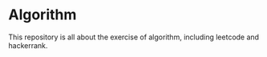 # Algorithm
This repository is all about the exercise of algorithm, including leetcode and hackerrank.
